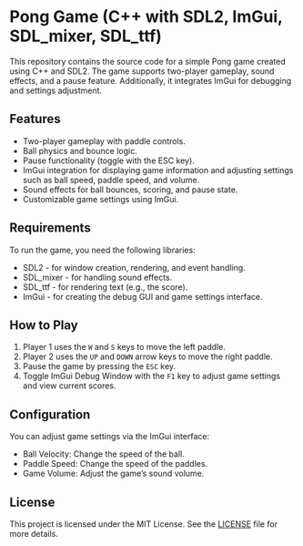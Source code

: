 # Pong Game (C++ with SDL2, ImGui, SDL_mixer, SDL_ttf)
 This repository contains the source code for a simple Pong game created using C++ and SDL2. 
 The game supports two-player gameplay, sound effects, and a pause feature. 
 Additionally, it integrates ImGui for debugging and settings adjustment.

## Features

- Two-player gameplay with paddle controls.
- Ball physics and bounce logic.
- Pause functionality (toggle with the ESC key).
- ImGui integration for displaying game information and adjusting settings such as ball speed, paddle speed, and volume.
- Sound effects for ball bounces, scoring, and pause state.
- Customizable game settings using ImGui.

## Requirements
To run the game, you need the following libraries:

- SDL2 - for window creation, rendering, and event handling.
- SDL_mixer - for handling sound effects.
- SDL_ttf - for rendering text (e.g., the score).
- ImGui - for creating the debug GUI and game settings interface.

## How to Play
1. Player 1 uses the `W` and `S` keys to move the left paddle.
2. Player 2 uses the `UP` and `DOWN` arrow keys to move the right paddle.
3. Pause the game by pressing the `ESC` key.
4. Toggle ImGui Debug Window with the `F1` key to adjust game settings and view current scores.

## Configuration
You can adjust game settings via the ImGui interface:

- Ball Velocity: Change the speed of the ball.
- Paddle Speed: Change the speed of the paddles.
- Game Volume: Adjust the game’s sound volume.


## License

This project is licensed under the MIT License. See the [LICENSE](https://github.com/lul-v3/Pong/blob/main/LICENSE) file for more details.